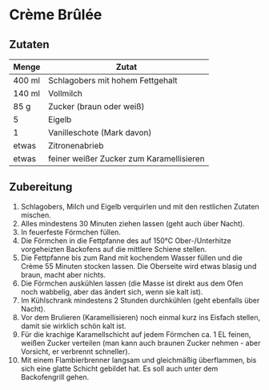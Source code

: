 # Crème Brûlée

## Zutaten

| Menge  | Zutat                                    |
| ------ | ---------------------------------------- |
| 400 ml | Schlagobers mit hohem Fettgehalt         |
| 140 ml | Vollmilch                                |
| 85 g   | Zucker (braun oder weiß)                 |
| 5      | Eigelb                                   |
| 1      | Vanilleschote (Mark davon)               |
| etwas  | Zitronenabrieb                           |
| etwas  | feiner weißer Zucker zum Karamellisieren |

## Zubereitung

1. Schlagobers, Milch und Eigelb verquirlen und mit den restlichen Zutaten mischen.
2. Alles mindestens 30 Minuten ziehen lassen (geht auch über Nacht).
3. In feuerfeste Förmchen füllen.
4. Die Förmchen in die Fettpfanne des auf 150°C Ober-/Unterhitze vorgeheizten Backofens auf die mittlere Schiene stellen.
5. Die Fettpfanne bis zum Rand mit kochendem Wasser füllen und die Crème 55 Minuten stocken lassen. Die Oberseite wird etwas blasig und braun, macht aber nichts.
6. Die Förmchen auskühlen lassen (die Masse ist direkt aus dem Ofen noch wabbelig, aber das ändert sich, wenn sie kalt ist).
7. Im Kühlschrank mindestens 2 Stunden durchkühlen (geht ebenfalls über Nacht).
8. Vor dem Brulieren (Karamellisieren) noch einmal kurz ins Eisfach stellen, damit sie wirklich schön kalt ist.
9. Für die krachige Karamellschicht auf jedem Förmchen ca. 1 EL feinen, weißen Zucker verteilen (man kann auch braunen Zucker nehmen - aber Vorsicht, er verbrennt schneller).
10. Mit einem Flambierbrenner langsam und gleichmäßig überflammen, bis sich eine glatte Schicht gebildet hat. Es soll auch unter dem Backofengrill gehen.
